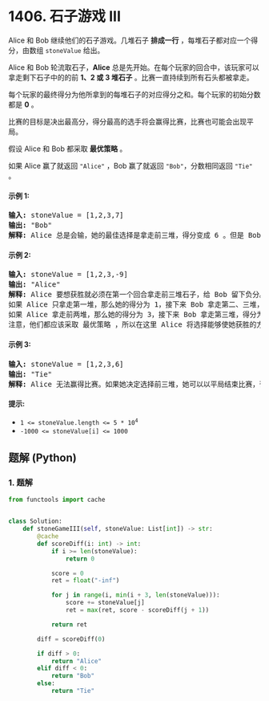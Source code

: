 # 1406. 石子游戏 III
Alice 和 Bob 继续他们的石子游戏。几堆石子 **排成一行** ，每堆石子都对应一个得分，由数组 `stoneValue` 给出。

Alice 和 Bob 轮流取石子，**Alice** 总是先开始。在每个玩家的回合中，该玩家可以拿走剩下石子中的的前 **1、2 或 3 堆石子** 。比赛一直持续到所有石头都被拿走。

每个玩家的最终得分为他所拿到的每堆石子的对应得分之和。每个玩家的初始分数都是 **0** 。

比赛的目标是决出最高分，得分最高的选手将会赢得比赛，比赛也可能会出现平局。

假设 Alice 和 Bob 都采取 **最优策略** 。

如果 Alice 赢了就返回 `"Alice"` ，Bob 赢了就返回 `"Bob"`，分数相同返回 `"Tie"` 。

#### 示例 1:
<pre>
<strong>输入:</strong> stoneValue = [1,2,3,7]
<strong>输出:</strong> "Bob"
<strong>解释:</strong> Alice 总是会输，她的最佳选择是拿走前三堆，得分变成 6 。但是 Bob 的得分为 7，Bob 获胜。
</pre>

#### 示例 2:
<pre>
<strong>输入:</strong> stoneValue = [1,2,3,-9]
<strong>输出:</strong> "Alice"
<strong>解释:</strong> Alice 要想获胜就必须在第一个回合拿走前三堆石子，给 Bob 留下负分。
如果 Alice 只拿走第一堆，那么她的得分为 1，接下来 Bob 拿走第二、三堆，得分为 5 。之后 Alice 只能拿到分数 -9 的石子堆，输掉比赛。
如果 Alice 拿走前两堆，那么她的得分为 3，接下来 Bob 拿走第三堆，得分为 3 。之后 Alice 只能拿到分数 -9 的石子堆，同样会输掉比赛。
注意，他们都应该采取 最优策略 ，所以在这里 Alice 将选择能够使她获胜的方案。
</pre>

#### 示例 3:
<pre>
<strong>输入:</strong> stoneValue = [1,2,3,6]
<strong>输出:</strong> "Tie"
<strong>解释:</strong> Alice 无法赢得比赛。如果她决定选择前三堆，她可以以平局结束比赛，否则她就会输。
</pre>

#### 提示:
* <code>1 <= stoneValue.length <= 5 * 10<sup>4</sup></code>
* `-1000 <= stoneValue[i] <= 1000`

## 题解 (Python)

### 1. 题解
```Python
from functools import cache


class Solution:
    def stoneGameIII(self, stoneValue: List[int]) -> str:
        @cache
        def scoreDiff(i: int) -> int:
            if i >= len(stoneValue):
                return 0

            score = 0
            ret = float("-inf")

            for j in range(i, min(i + 3, len(stoneValue))):
                score += stoneValue[j]
                ret = max(ret, score - scoreDiff(j + 1))

            return ret

        diff = scoreDiff(0)

        if diff > 0:
            return "Alice"
        elif diff < 0:
            return "Bob"
        else:
            return "Tie"
```

